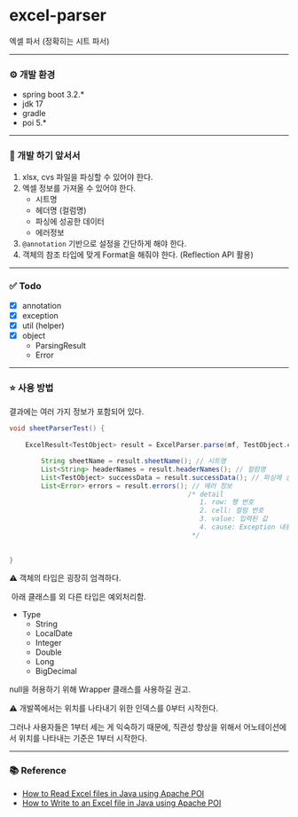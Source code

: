 # excel-parser
엑셀 파서 (정확히는 시트 파서)

---
### ⚙️ 개발 환경
- spring boot 3.2.*
- jdk 17
- gradle
- poi 5.* 

---
### 📒 개발 하기 앞서서
1. xlsx, cvs 파일을 파싱할 수 있어야 한다.
2. 엑셀 정보를 가져올 수 있어야 한다.
   - 시트명
   - 헤더명 (컬럼명)
   - 파싱에 성공한 데이터
   - 에러정보
3. `@annotation` 기반으로 설정을 간단하게 해야 한다.
4. 객체의 참조 타입에 맞게 Format을 해줘야 한다. (Reflection API 활용)

---
### ✅ Todo
- [x] annotation 
- [x] exception
- [x] util (helper)
- [x] object 
  - ParsingResult
  - Error

--- 
### ⭐ 사용 방법
결과에는 여러 가지 정보가 포함되어 있다.
```java
void sheetParserTest() {
	
	ExcelResult<TestObject> result = ExcelParser.parse(mf, TestObject.class);

        String sheetName = result.sheetName(); // 시트명
        List<String> headerNames = result.headerNames(); // 컬럼명
        List<TestObject> successData = result.successData(); // 파싱에 성공한 데이터
        List<Error> errors = result.errors(); // 에러 정보
                                             /* detail
                                                1. row: 행 번호
                                                2. cell: 컬럼 번호
                                                3. value: 입력된 값
                                                4. cause: Exception 내용
                                              */
        
        
}
```

⚠️ 객체의 타입은 굉장히 엄격하다.

️ 아래 클래스를 외 다른 타입은 예외처리함.
- Type
   - String
   - LocalDate
   - Integer
   - Double
   - Long
   - BigDecimal

null을 허용하기 위해 Wrapper 클래스를 사용하길 권고.



⚠️ 개발쪽에서는 위치를 나타내기 위한 인덱스를 0부터 시작한다.

그러나 사용자들은 1부터 세는 게 익숙하기 때문에, 직관성 향상을 위해서 어노테이션에서 위치를 나타내는 기준은 1부터 시작한다.


---

### 📚 Reference

- [How to Read Excel files in Java using Apache POI](https://www.callicoder.com/java-read-excel-file-apache-poi)
- [How to Write to an Excel file in Java using Apache POI](https://www.callicoder.com/java-write-excel-file-apache-poi)